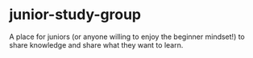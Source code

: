 # junior-study-group
A place for juniors (or anyone willing to enjoy the beginner mindset!) to share knowledge and share what they want to learn.
